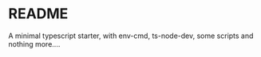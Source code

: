 #  README

A minimal typescript starter, with env-cmd, ts-node-dev, some scripts and nothing more....